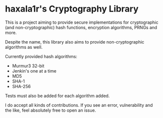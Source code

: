 # haxala1r's Cryptography Library
This is a project aiming to provide secure implementations for cryptographic
(and non-cryptographic) hash functions, encryption algorithms, PRNGs and more.

Despite the name, this library also aims to provide non-cryptographic algorithms
as well.

Currently provided hash algorithms:

- Murmur3 32-bit
- Jenkin's one at a time
- MD5
- SHA-1
- SHA-256

Tests must also be added for each algorithm added.

I do accept all kinds of contributions. If you see an error, vulnerability and
the like, feel absolutely free to open an issue.
